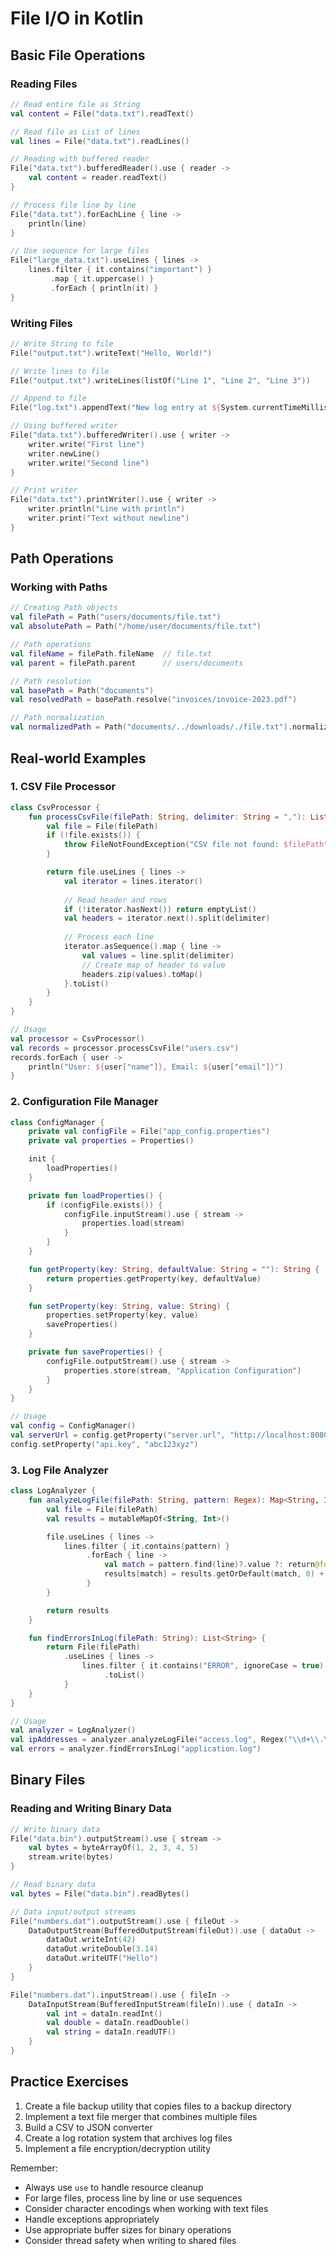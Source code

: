 # File I/O in Kotlin

## Basic File Operations

### Reading Files
```kotlin
// Read entire file as String
val content = File("data.txt").readText()

// Read file as List of lines
val lines = File("data.txt").readLines()

// Reading with buffered reader
File("data.txt").bufferedReader().use { reader ->
    val content = reader.readText()
}

// Process file line by line
File("data.txt").forEachLine { line ->
    println(line)
}

// Use sequence for large files
File("large_data.txt").useLines { lines ->
    lines.filter { it.contains("important") }
         .map { it.uppercase() }
         .forEach { println(it) }
}
```

### Writing Files
```kotlin
// Write String to file
File("output.txt").writeText("Hello, World!")

// Write lines to file
File("output.txt").writeLines(listOf("Line 1", "Line 2", "Line 3"))

// Append to file
File("log.txt").appendText("New log entry at ${System.currentTimeMillis()}\n")

// Using buffered writer
File("data.txt").bufferedWriter().use { writer ->
    writer.write("First line")
    writer.newLine()
    writer.write("Second line")
}

// Print writer
File("data.txt").printWriter().use { writer ->
    writer.println("Line with println")
    writer.print("Text without newline")
}
```

## Path Operations

### Working with Paths
```kotlin
// Creating Path objects
val filePath = Path("users/documents/file.txt")
val absolutePath = Path("/home/user/documents/file.txt")

// Path operations
val fileName = filePath.fileName  // file.txt
val parent = filePath.parent      // users/documents

// Path resolution
val basePath = Path("documents")
val resolvedPath = basePath.resolve("invoices/invoice-2023.pdf")

// Path normalization
val normalizedPath = Path("documents/../downloads/./file.txt").normalize()
```

## Real-world Examples

### 1. CSV File Processor
```kotlin
class CsvProcessor {
    fun processCsvFile(filePath: String, delimiter: String = ","): List<Map<String, String>> {
        val file = File(filePath)
        if (!file.exists()) {
            throw FileNotFoundException("CSV file not found: $filePath")
        }

        return file.useLines { lines ->
            val iterator = lines.iterator()
            
            // Read header and rows
            if (!iterator.hasNext()) return emptyList()
            val headers = iterator.next().split(delimiter)
            
            // Process each line
            iterator.asSequence().map { line ->
                val values = line.split(delimiter)
                // Create map of header to value
                headers.zip(values).toMap()
            }.toList()
        }
    }
}

// Usage
val processor = CsvProcessor()
val records = processor.processCsvFile("users.csv")
records.forEach { user ->
    println("User: ${user["name"]}, Email: ${user["email"]}")
}
```

### 2. Configuration File Manager
```kotlin
class ConfigManager {
    private val configFile = File("app_config.properties")
    private val properties = Properties()

    init {
        loadProperties()
    }

    private fun loadProperties() {
        if (configFile.exists()) {
            configFile.inputStream().use { stream ->
                properties.load(stream)
            }
        }
    }

    fun getProperty(key: String, defaultValue: String = ""): String {
        return properties.getProperty(key, defaultValue)
    }

    fun setProperty(key: String, value: String) {
        properties.setProperty(key, value)
        saveProperties()
    }

    private fun saveProperties() {
        configFile.outputStream().use { stream ->
            properties.store(stream, "Application Configuration")
        }
    }
}

// Usage
val config = ConfigManager()
val serverUrl = config.getProperty("server.url", "http://localhost:8080")
config.setProperty("api.key", "abc123xyz")
```

### 3. Log File Analyzer
```kotlin
class LogAnalyzer {
    fun analyzeLogFile(filePath: String, pattern: Regex): Map<String, Int> {
        val file = File(filePath)
        val results = mutableMapOf<String, Int>()

        file.useLines { lines ->
            lines.filter { it.contains(pattern) }
                 .forEach { line ->
                     val match = pattern.find(line)?.value ?: return@forEach
                     results[match] = results.getOrDefault(match, 0) + 1
                 }
        }

        return results
    }

    fun findErrorsInLog(filePath: String): List<String> {
        return File(filePath)
            .useLines { lines ->
                lines.filter { it.contains("ERROR", ignoreCase = true) }
                     .toList()
            }
    }
}

// Usage
val analyzer = LogAnalyzer()
val ipAddresses = analyzer.analyzeLogFile("access.log", Regex("\\d+\\.\\d+\\.\\d+\\.\\d+"))
val errors = analyzer.findErrorsInLog("application.log")
```

## Binary Files

### Reading and Writing Binary Data
```kotlin
// Write binary data
File("data.bin").outputStream().use { stream ->
    val bytes = byteArrayOf(1, 2, 3, 4, 5)
    stream.write(bytes)
}

// Read binary data
val bytes = File("data.bin").readBytes()

// Data input/output streams
File("numbers.dat").outputStream().use { fileOut ->
    DataOutputStream(BufferedOutputStream(fileOut)).use { dataOut ->
        dataOut.writeInt(42)
        dataOut.writeDouble(3.14)
        dataOut.writeUTF("Hello")
    }
}

File("numbers.dat").inputStream().use { fileIn ->
    DataInputStream(BufferedInputStream(fileIn)).use { dataIn ->
        val int = dataIn.readInt()
        val double = dataIn.readDouble()
        val string = dataIn.readUTF()
    }
}
```

## Practice Exercises

1. Create a file backup utility that copies files to a backup directory
2. Implement a text file merger that combines multiple files
3. Build a CSV to JSON converter
4. Create a log rotation system that archives log files
5. Implement a file encryption/decryption utility

Remember:
- Always use `use` to handle resource cleanup
- For large files, process line by line or use sequences
- Consider character encodings when working with text files
- Handle exceptions appropriately
- Use appropriate buffer sizes for binary operations
- Consider thread safety when writing to shared files 